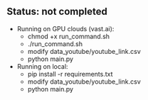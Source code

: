 ## Status: not completed ##

- Running on GPU clouds (vast.ai): 
    - chmod +x run_command.sh
    - ./run_command.sh
    - modify data_youtube/youtube_link.csv
    - python main.py
- Running on local:
    - pip install -r requirements.txt 
    - modify data_youtube/youtube_link.csv
    - python main.py
